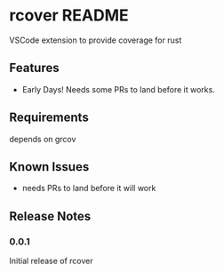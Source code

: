# rcover README

VSCode extension to provide coverage for rust

## Features

   * Early Days! Needs some PRs to land before it works.

## Requirements

depends on grcov

## Known Issues

   * needs PRs to land before it will work

## Release Notes


### 0.0.1

Initial release of rcover

